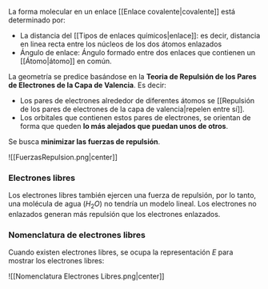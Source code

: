 
La forma molecular en un enlace [[Enlace covalente|covalente]] está determinado por: 

- La distancia del [[Tipos de enlaces químicos|enlace]]: es decir, distancia en linea recta entre los núcleos de los dos átomos enlazados 
- Ángulo de enlace: Ángulo formado entre dos enlaces que contienen un [[Átomo|átomo]] en común. 

La geometría se predice basándose en la **Teoria de Repulsión de los Pares de Electrones de la Capa de Valencia**. Es decir: 

- Los pares de electrones alrededor de diferentes átomos se [[Repulsión de los pares de electrones de la capa de valencia|repelen entre sí]]. 
- Los orbitales que contienen estos pares de electrones, se orientan de forma que queden **lo más alejados que puedan unos de otros**. 

Se busca **minimizar las fuerzas de repulsión**. 

![[FuerzasRepulsion.png|center]]

### Electrones libres 

Los electrones libres también ejercen una fuerza de repulsión, por lo tanto, una molécula de agua ($H_2O$) no tendría un modelo lineal. Los electrones no enlazados generan más repulsión que los electrones enlazados. 

### Nomenclatura de electrones libres 

Cuando existen electrones libres, se ocupa la representación $E$ para mostrar los electrones libres: 

![[Nomenclatura Electrones Libres.png|center]]


